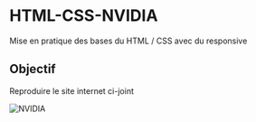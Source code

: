 # HTML-CSS-NVIDIA

Mise en pratique des bases du HTML / CSS avec du responsive

## Objectif

Reproduire le site internet ci-joint

![NVIDIA](https://user-images.githubusercontent.com/98872263/164548544-6d89748c-b915-432c-999d-fa869bf93bb6.jpg)
